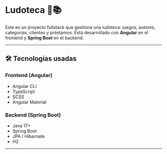 # Ludoteca 🎲📚

Este es un proyecto fullstack que gestiona una ludoteca: juegos, autores, categorías, clientes y préstamos.
Está desarrollado con **Angular** en el frontend y **Spring Boot** en el backend.

---

## 🛠️ Tecnologías usadas

### Frontend (Angular)
- Angular CLI
- TypeScript
- SCSS
- Angular Material

### Backend (Spring Boot)
- Java 17+
- Spring Boot
- JPA / Hibernate
- H2 

---
